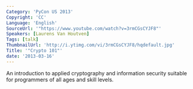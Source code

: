 ```yaml
---
Category: 'PyCon US 2013'
Copyright: 'CC'
Language: 'English'
SourceUrl: '"https://www.youtube.com/watch?v=3rmCGsCYJF8"'
Speakers: [Laurens Van Houtven]
Tags: [talk]
ThumbnailUrl: 'http://i.ytimg.com/vi/3rmCGsCYJF8/hqdefault.jpg'
Title: '"Crypto 101"'
date: '2013-03-16'
---
```

An introduction to applied cryptography and information security suitable for programmers of all ages and skill levels.
